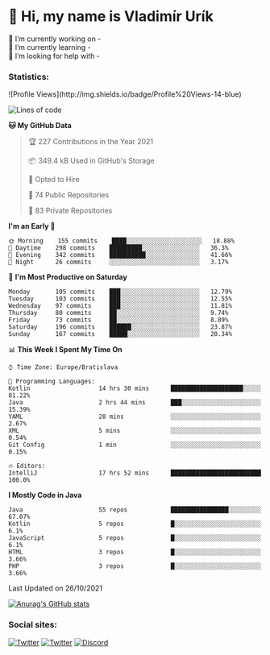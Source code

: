 <h1> 👋 Hi, my name is Vladimír Urík</h1>
<p>
 🔭 I’m currently working on -<br>
 🌱 I’m currently learning -<br>
 🤔 I’m looking for help with -<br>
</p>
<h3>Statistics:</h3>
<!--START_SECTION:waka-->
![Profile Views](http://img.shields.io/badge/Profile%20Views-14-blue)

![Lines of code](https://img.shields.io/badge/From%20Hello%20World%20I%27ve%20Written-3.9%20million%20lines%20of%20code-blue)

**🐱 My GitHub Data** 

> 🏆 227 Contributions in the Year 2021
 > 
> 📦 349.4 kB Used in GitHub's Storage 
 > 
> 💼 Opted to Hire
 > 
> 📜 74 Public Repositories 
 > 
> 🔑 83 Private Repositories  
 > 
**I'm an Early 🐤** 

```text
🌞 Morning    155 commits    ████░░░░░░░░░░░░░░░░░░░░░   18.88% 
🌆 Daytime    298 commits    █████████░░░░░░░░░░░░░░░░   36.3% 
🌃 Evening    342 commits    ██████████░░░░░░░░░░░░░░░   41.66% 
🌙 Night      26 commits     ░░░░░░░░░░░░░░░░░░░░░░░░░   3.17%

```
📅 **I'm Most Productive on Saturday** 

```text
Monday       105 commits    ███░░░░░░░░░░░░░░░░░░░░░░   12.79% 
Tuesday      103 commits    ███░░░░░░░░░░░░░░░░░░░░░░   12.55% 
Wednesday    97 commits     ███░░░░░░░░░░░░░░░░░░░░░░   11.81% 
Thursday     80 commits     ██░░░░░░░░░░░░░░░░░░░░░░░   9.74% 
Friday       73 commits     ██░░░░░░░░░░░░░░░░░░░░░░░   8.89% 
Saturday     196 commits    ██████░░░░░░░░░░░░░░░░░░░   23.87% 
Sunday       167 commits    █████░░░░░░░░░░░░░░░░░░░░   20.34%

```


📊 **This Week I Spent My Time On** 

```text
⌚︎ Time Zone: Europe/Bratislava

💬 Programming Languages: 
Kotlin                   14 hrs 30 mins      ████████████████████░░░░░   81.22% 
Java                     2 hrs 44 mins       ███░░░░░░░░░░░░░░░░░░░░░░   15.39% 
YAML                     28 mins             ░░░░░░░░░░░░░░░░░░░░░░░░░   2.67% 
XML                      5 mins              ░░░░░░░░░░░░░░░░░░░░░░░░░   0.54% 
Git Config               1 min               ░░░░░░░░░░░░░░░░░░░░░░░░░   0.15%

🔥 Editors: 
IntelliJ                 17 hrs 52 mins      █████████████████████████   100.0%

```

**I Mostly Code in Java** 

```text
Java                     55 repos            ████████████████░░░░░░░░░   67.07% 
Kotlin                   5 repos             █░░░░░░░░░░░░░░░░░░░░░░░░   6.1% 
JavaScript               5 repos             █░░░░░░░░░░░░░░░░░░░░░░░░   6.1% 
HTML                     3 repos             █░░░░░░░░░░░░░░░░░░░░░░░░   3.66% 
PHP                      3 repos             █░░░░░░░░░░░░░░░░░░░░░░░░   3.66%

```



 Last Updated on 26/10/2021
<!--END_SECTION:waka-->

[![Anurag's GitHub stats](https://github-readme-stats.vercel.app/api?username=vladimir-urik)](https://github.com/anuraghazra/github-readme-stats)

<h3>Social sites:</h3>
<p><a href="https://twitter.com/GGGEDR" target="_blank"><img alt="Twitter" src="https://img.shields.io/badge/twitter-%231DA1F2.svg?&style=for-the-badge&logo=twitter&logoColor=white" /></a> <a href="https://www.reddit.com/user/GGGEDR" target="_blank"><img alt="Twitter" src="https://img.shields.io/badge/reddit-%23FE6262.svg?&style=for-the-badge&logo=reddit&logoColor=white" /></a> <a href="https://discord.com/users/535708984959827978" target="_blank"><img alt="Discord" src="https://img.shields.io/badge/discord-%235865f2.svg?&style=for-the-badge&logo=discord&logoColor=white" />
</p>
